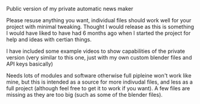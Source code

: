 Public version of my private automatic news maker

Please resuse anything you want, individual files should work well for your project with minimal tweaking. Thought I would release as this is something I would have liked to have had 6 months ago when I started the project for help and ideas with certian things.

I have included some example videos to show capabilities of the private version (very similar to this one, just with my own custom blender files and API keys basically) 

Needs lots of modules and software otherwise full pipleine won't work like mine, but this is intended as a source for more indivudal files, and less as a full project (although feel free to get it to work if you want).  A few files are missing as they are too big (such as some of the blender files).
